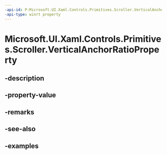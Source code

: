 ```yaml
---
-api-id: P:Microsoft.UI.Xaml.Controls.Primitives.Scroller.VerticalAnchorRatioProperty
-api-type: winrt property
---
```


# Microsoft.UI.Xaml.Controls.Primitives.Scroller.VerticalAnchorRatioProperty

<!--
public static Windows.UI.Xaml.DependencyProperty VerticalAnchorRatioProperty { get; }
-->


## -description

## -property-value

## -remarks

## -see-also

## -examples


